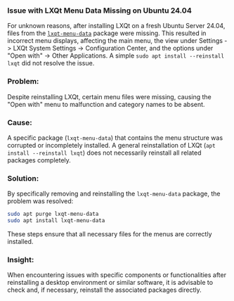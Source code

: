### Issue with LXQt Menu Data Missing on Ubuntu 24.04

For unknown reasons, after installing LXQt on a fresh Ubuntu Server 24.04, files from the [`lxqt-menu-data`](https://github.com/lxqt/lxqt-menu-data) package were missing. This resulted in incorrect menu displays, affecting the main menu, the view under Settings -> LXQt System Settings -> Configuration Center, and the options under "Open with" -> Other Applications. A simple `sudo apt install --reinstall lxqt` did not resolve the issue.

### Problem:
Despite reinstalling LXQt, certain menu files were missing, causing the "Open with" menu to malfunction and category names to be absent.

### Cause:
A specific package (`lxqt-menu-data`) that contains the menu structure was corrupted or incompletely installed. A general reinstallation of LXQt (`apt install --reinstall lxqt`) does not necessarily reinstall all related packages completely.

### Solution:
By specifically removing and reinstalling the `lxqt-menu-data` package, the problem was resolved:

```bash
sudo apt purge lxqt-menu-data
sudo apt install lxqt-menu-data
```

These steps ensure that all necessary files for the menus are correctly installed.

### Insight:
When encountering issues with specific components or functionalities after reinstalling a desktop environment or similar software, it is advisable to check and, if necessary, reinstall the associated packages directly.
